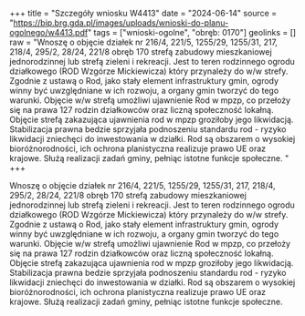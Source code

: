 +++
title = "Szczegóły wniosku W4413"
date = "2024-06-14"
source = "https://bip.brg.gda.pl/images/uploads/wnioski-do-planu-ogolnego/w4413.pdf"
tags = ["wnioski-ogolne", "obręb: 0170"]
geolinks = []
raw = "Wnoszę o objęcie działek nr 216/4, 221/5, 1255/29, 1255/31, 217, 218/4, 295/2, 28/24, 221/8 obręb 170 strefą zabudowy mieszkaniowej jednorodzinnej lub strefą zieleni i rekreacji. Jest to teren rodzinnego ogrodu działkowego (ROD Wzgórze Mickiewicza) który przynależy do w/w strefy. Zgodnie z ustawą o Rod, jako stały element infrastruktury gmin, ogrody winny być uwzględniane w ich rozwoju, a organy gmin tworzyć do tego warunki. Objęcie w/w strefą umożliwi ujawnienie Rod w mpzp, co przełoży się na prawa 127 rodzin działkowców oraz liczną społeczność lokałną. Objęcie strefą zakazująca ujawnienia rod w mpzp groziłoby jego likwidacją. Stabilizacja prawna bedzie sprzyjała podnoszeniu standardu rod - ryzyko likwidacji zniechęci do inwestowania w działki. Rod są obszarem o wysokiej bioróżnorodności, ich ochrona planistyczna realizuje prawo UE oraz krajowe. Służą realizacji zadań gminy, pełniąc istotne funkcje społeczne. "
+++

Wnoszę o objęcie działek nr 216/4, 221/5, 1255/29, 1255/31, 217, 218/4, 295/2,
28/24, 221/8 obręb 170 strefą zabudowy mieszkaniowej jednorodzinnej lub strefą zieleni i
rekreacji. Jest to teren rodzinnego ogrodu działkowego (ROD Wzgórze Mickiewicza) który
przynależy do w/w strefy. Zgodnie z ustawą o Rod, jako stały element infrastruktury gmin,
ogrody winny być uwzględniane w ich rozwoju, a organy gmin tworzyć do tego warunki. Objęcie
w/w strefą umożliwi ujawnienie Rod w mpzp, co przełoży się na prawa 127 rodzin działkowców
oraz liczną społeczność lokałną. Objęcie strefą zakazująca ujawnienia rod w mpzp groziłoby jego
likwidacją. Stabilizacja prawna bedzie sprzyjała podnoszeniu standardu rod - ryzyko likwidacji
zniechęci do inwestowania w działki. Rod są obszarem o wysokiej bioróżnorodności, ich ochrona
planistyczna realizuje prawo UE oraz krajowe. Służą realizacji zadań gminy, pełniąc istotne
funkcje społeczne.



